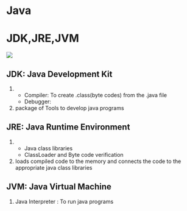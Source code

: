 # Java

<h1> JDK,JRE,JVM </h1>

<img src="https://beginnersbook.com/wp-content/uploads/2013/05/jdk.jpg"/>
<h2>JDK: Java Development Kit</h2>
<ol>
<li>
<ul>
<li>
Compiler: To create .class(byte codes) from the .java file
</li><li>
Debugger:
</li>
</ul>
</li>
<li>
 package of Tools to develop java programs
 </li></ol>

<h2>
JRE: Java Runtime Environment
</h2>
<ol><li>
<ul>
<li>
Java class libraries</li>
<li>ClassLoader and Byte code verification</li></ul>
</li>
<li>loads compiled code to the memory and connects the code to the appropriate java class libraries</li></ol>

<h2>JVM: Java Virtual Machine</h2>
<ol><li>
Java Interpreter : To run java programs</li></ol>
